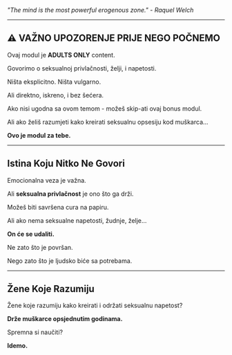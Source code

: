 *"The mind is the most powerful erogenous zone." - Raquel Welch*

---

## ⚠️ VAŽNO UPOZORENJE PRIJE NEGO POČNEMO

Ovaj modul je **ADULTS ONLY** content.

Govorimo o seksualnoj privlačnosti, želji, i napetosti.

Ništa eksplicitno. Ništa vulgarno.

Ali direktno, iskreno, i bez šećera.

Ako nisi ugodna sa ovom temom - možeš skip-ati ovaj bonus modul.

Ali ako želiš razumjeti kako kreirati seksualnu opsesiju kod muškarca...

**Ovo je modul za tebe.**

---

## Istina Koju Nitko Ne Govori

Emocionalna veza je važna.

Ali **seksualna privlačnost** je ono što ga drži.

Možeš biti savršena cura na papiru.

Ali ako nema seksualne napetosti, žudnje, želje...

**On će se udaliti.**

Ne zato što je površan.

Nego zato što je ljudsko biće sa potrebama.

---

## Žene Koje Razumiju

Žene koje razumiju kako kreirati i održati seksualnu napetost?

**Drže muškarce opsjednutim godinama.**

Spremna si naučiti?

**Idemo.**
